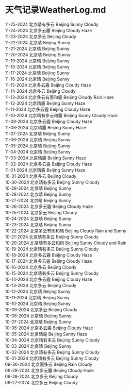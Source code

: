 # 天气记录WeatherLog.md  

11-25-2024 北京晴有多云 Beijing Sunny Cloudy  
11-24-2024 北京多云霾 Beijing Cloudy Haze  
11-23-2024 北京多云 Beijing Cloudy  
11-22-2024 北京晴 Beijing Sunny  
11-21-2024 北京晴 Beijing Sunny  
11-20-2024 北京晴 Beijing Sunny  
11-19-2024 北京晴 Beijing Sunny  
11-18-2024 北京晴 Beijing Sunny  
11-17-2024 北京晴 Beijing Sunny  
11-16-2024 北京晴 Beijing Sunny  
11-15-2024 北京多云霾 Beijing Cloudy Haze  
11-14-2024 北京多云 Beijing Cloudy  
11-13-2024 北京多云有雨和霾 Beijing Cloudy Rain Haze  
11-12-2024 北京晴霾 Beijing Sunny Haze  
11-11-2024 北京多云霾 Beijing Cloudy Haze  
11-10-2024 北京晴有多云和霾 Beijing Sunny Cloudy Haze  
11-09-2024 北京多云霾 Beijing Cloudy Haze  
11-08-2024 北京晴霾 Beijing Sunny Haze  
11-07-2024 北京晴 Beijing Sunny  
11-06-2024 北京晴 Beijing Sunny  
11-05-2024 北京晴 Beijing Sunny  
11-04-2024 北京晴 Beijing Sunny  
11-03-2024 北京晴霾 Beijing Sunny Haze  
11-02-2024 北京多云霾 Beijing Cloudy Haze  
11-01-2024 北京晴霾 Beijing Sunny Haze  
10-31-2024 北京多云 Beijing Cloudy  
10-30-2024 北京晴有多云 Beijing Sunny Cloudy  
10-29-2024 北京晴 Beijing Sunny  
10-28-2024 北京晴 Beijing Sunny  
10-27-2024 北京晴 Beijing Sunny  
10-26-2024 北京多云霾 Beijing Cloudy Haze  
10-25-2024 北京多云 Beijing Cloudy  
10-24-2024 北京晴 Beijing Sunny  
10-23-2024 北京晴 Beijing Sunny  
10-22-2024 北京多云有雨和晴 Beijing Cloudy Rain and Sunny  
10-21-2024 北京晴有多云 Beijing Sunny Cloudy  
10-20-2024 北京晴有多云和雨 Beijing Sunny Cloudy and Rain  
10-19-2024 北京晴有多云 Beijing Sunny Cloudy  
10-18-2024 北京多云霾 Beijing Cloudy Haze  
10-17-2024 北京多云霾 Beijing Cloudy Haze  
10-16-2024 北京多云 Beijing Cloudy  
10-15-2024 北京晴有多云 Beijing Sunny Cloudy  
10-14-2024 北京多云霾 Beijing Cloudy Haze  
10-13-2024 北京多云 Beijing Cloudy  
10-12-2024 北京晴 Beijing Sunny  
10-11-2024 北京晴 Beijing Sunny  
10-10-2024 北京晴 Beijing Sunny  
10-09-2024 北京多云 Beijing Cloudy  
10-08-2024 北京晴 Beijing Sunny  
10-07-2024 北京晴 Beijing Sunny  
10-06-2024 北京多云霾 Beijing Cloudy Haze  
10-05-2024 北京晴霾 Beijing Sunny Haze  
10-04-2024 北京晴有多云 Beijing Sunny Cloudy  
10-03-2024 北京晴 Beijing Sunny  
10-02-2024 北京晴有多云 Beijing Sunny Cloudy  
10-01-2024 北京晴有多云 Beijing Sunny Cloudy  
09-30-2024 北京雨多云 Beijing Rain Cloudy  
09-29-2024 北京多云霾 Beijing Cloudy Haze  
09-28-2024 北京多云 Beijing Cloudy  
09-27-2024 北京多云 Beijing Cloudy  
